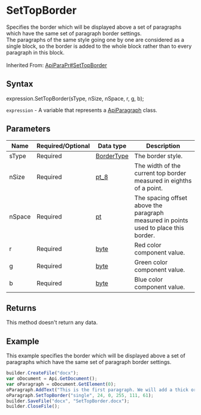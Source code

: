 # SetTopBorder

Specifies the border which will be displayed above a set of paragraphs which have the same set of paragraph border settings.
<br>The paragraphs of the same style going one by one are considered as a single block, so the border is added to the whole block rather than to every paragraph in this block.<br><br>Inherited From: [ApiParaPr#SetTopBorder](../../ApiParaPr/Methods/SetTopBorder.md)

## Syntax

expression.SetTopBorder(sType, nSize, nSpace, r, g, b);

`expression` - A variable that represents a [ApiParagraph](../ApiParagraph.md) class.

## Parameters

| **Name** | **Required/Optional** | **Data type** | **Description** |
| ------------- | ------------- | ------------- | ------------- |
| sType | Required | [BorderType](../../../Enumerations/BorderType.md) | The border style. |
| nSize | Required | [pt_8](../../../Enumerations/pt_8.md) | The width of the current top border measured in eighths of a point. |
| nSpace | Required | [pt](../../../Enumerations/pt.md) | The spacing offset above the paragraph measured in points used to place this border. |
| r | Required | [byte](../../../Enumerations/byte.md) | Red color component value. |
| g | Required | [byte](../../../Enumerations/byte.md) | Green color component value. |
| b | Required | [byte](../../../Enumerations/byte.md) | Blue color component value. |

## Returns

This method doesn't return any data.

## Example

This example specifies the border which will be displayed above a set of paragraphs which have the same set of paragraph border settings.

```javascript
builder.CreateFile("docx");
var oDocument = Api.GetDocument();
var oParagraph = oDocument.GetElement(0);
oParagraph.AddText("This is the first paragraph. We will add a thick orange border above it.");
oParagraph.SetTopBorder("single", 24, 0, 255, 111, 61);
builder.SaveFile("docx", "SetTopBorder.docx");
builder.CloseFile();
```